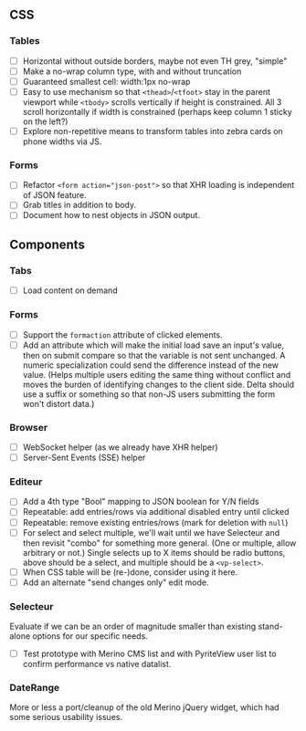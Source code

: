 ## CSS

### Tables

- [ ] Horizontal without outside borders, maybe not even TH grey, "simple"
- [ ] Make a no-wrap column type, with and without truncation
- [ ] Guaranteed smallest cell: width:1px no-wrap
- [ ] Easy to use mechanism so that `<thead>`/`<tfoot>` stay in the parent viewport while `<tbody>` scrolls vertically if height is constrained.  All 3 scroll horizontally if width is constrained (perhaps keep column 1 sticky on the left?)
- [ ] Explore non-repetitive means to transform tables into zebra cards on phone widths via JS.

### Forms

- [ ] Refactor `<form action="json-post">` so that XHR loading is independent of JSON feature.
- [ ] Grab titles in addition to body.
- [ ] Document how to nest objects in JSON output.

## Components

### Tabs

- [ ] Load content on demand

### Forms

- [ ] Support the `formaction` attribute of clicked elements.
- [ ] Add an attribute which will make the initial load save an input's value, then on submit compare so that the variable is not sent unchanged. A numeric specialization could send the difference instead of the new value. (Helps multiple users editing the same thing without conflict and moves the burden of identifying changes to the client side. Delta should use a suffix or something so that non-JS users submitting the form won't distort data.)

### Browser

- [ ] WebSocket helper (as we already have XHR helper)
- [ ] Server-Sent Events (SSE) helper

### Editeur

- [ ] Add a 4th type "Bool" mapping to JSON boolean for Y/N fields
- [ ] Repeatable: add entries/rows via additional disabled entry until clicked
- [ ] Repeatable: remove existing entries/rows (mark for deletion with `null`)
- [ ] For select and select multiple, we'll wait until we have Selecteur and then revisit "combo" for something more general.  (One or multiple, allow arbitrary or not.)  Single selects up to X items should be radio buttons, above should be a select, and multiple should be a `<vp-select>`.
- [ ] When CSS table will be (re-)done, consider using it here.
- [ ] Add an alternate "send changes only" edit mode.

### Selecteur

Evaluate if we can be an order of magnitude smaller than existing stand-alone options for our specific needs.

- [ ] Test prototype with Merino CMS list and with PyriteView user list to confirm performance vs native datalist.

### DateRange

More or less a port/cleanup of the old Merino jQuery widget, which had some serious usability issues.
